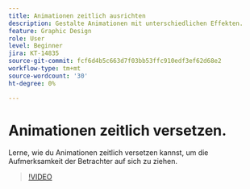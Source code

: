 ```yaml
---
title: Animationen zeitlich ausrichten
description: Gestalte Animationen mit unterschiedlichen Effekten.
feature: Graphic Design
role: User
level: Beginner
jira: KT-14835
source-git-commit: fcf6d4b5c663d7f03bb53ffc910edf3ef62d68e2
workflow-type: tm+mt
source-wordcount: '30'
ht-degree: 0%

---
```


# Animationen zeitlich versetzen.

Lerne, wie du Animationen zeitlich versetzen kannst, um die Aufmerksamkeit der Betrachter auf sich zu ziehen.

>[!VIDEO](https://video.tv.adobe.com/v/3426981?quality=12&learn=on&hidetitle=true)
